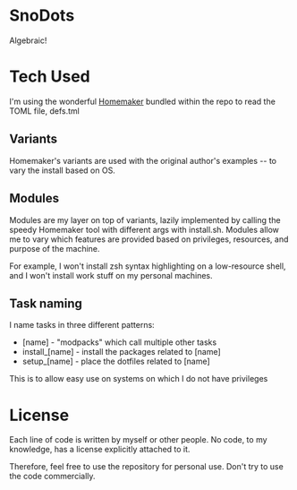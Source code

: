 # SnoDots
Algebraic!

# Tech Used
I'm using the wonderful [Homemaker](FooSoft/homemaker) bundled within the repo to read the TOML file, defs.tml

## Variants
Homemaker's variants are used with the original author's examples -- to vary the install based on OS.

## Modules
Modules are my layer on top of variants, lazily implemented by calling the speedy Homemaker tool with different args with install.sh. Modules allow me to vary which features are provided based on privileges, resources, and purpose of the machine.

For example, I won't install zsh syntax highlighting on a low-resource shell, and I won't install work stuff on my personal machines.

## Task naming
I name tasks in three different patterns:

- \[name\] - "modpacks" which call multiple other tasks
- install_\[name\] - install the packages related to \[name\]
- setup_\[name\] - place the dotfiles related to \[name\]

This is to allow easy use on systems on which I do not have privileges

# License
Each line of code is written by myself or other people. No code, to my knowledge, has a license explicitly attached to it.

Therefore, feel free to use the repository for personal use. Don't try to use the code commercially.
